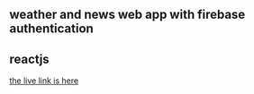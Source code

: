 
## weather and news web app with firebase authentication
## reactjs

[the live link is here](https://mchardex.github.io/weatherAndNewsApp/)
